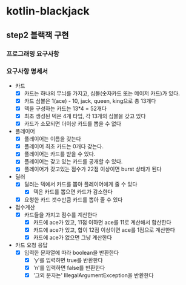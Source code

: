 # kotlin-blackjack

## step2 블랙잭 구현

### 프로그래밍 요구사항

### 요구사항 명세서

- 카드
    - [x] 카드는 하나의 무늬를 가지고, 심볼(숫자카드 또는 메이저 카드)가 있다.
    - [x] 카드 심볼은 1(ace) - 10, jack, queen, king으로 총 13개다
    - [x] 덱을 구성하는 카드는 13*4 = 52개다
    - [x] 최초 생성된 덱은 4개 타입, 각 13개의 심볼을 갖고 있다
    - [x] 카드가 소모되면 더이상 카드를 뽑을 수 없다
- 플레이어
    - [x] 플레이어는 이름을 갖는다
    - [x] 플레이어 최초 카드는 0개다 갖는다.
    - [x] 플레이어는 카드를 받을 수 있다.
    - [x] 플레이어는 갖고 있는 카드를 공개할 수 있다.
    - [x] 플레이어가 갖고있는 점수가 22점 이상이면 burst 상태가 된다
- 딜러
    - [x] 딜러는 덱에서 카드를 뽑아 플레이어에게 줄 수 있다
        - [x] 덱은 카드를 뽑으면 카드가 감소한다
    - [x] 요청한 카드 갯수만큼 카드를 뽑아 줄 수 있다
- 점수계산
    - [x] 카드들을 가지고 점수를 계산한다
        - [x] 카드에 ace가 있고, 11점 이하면 ace를 11로 계산해서 합산한다
        - [x] 카드에 ace가 있고, 합이 12점 이상이면 ace를 1점으로 계산한다
        - [x] 카드에 ace가 없으면 그냥 계산한다
- 카드 요청 응답
    - [x] 입력한 문자열에 따라 boolean을 반환한다
        - [x] 'y'를 입력하면 true를 반환한다
        - [x] 'n'를 입력하면 false를 반환한다
        - [x] '그외 문자는' IllegalArgumentException을 반환한다